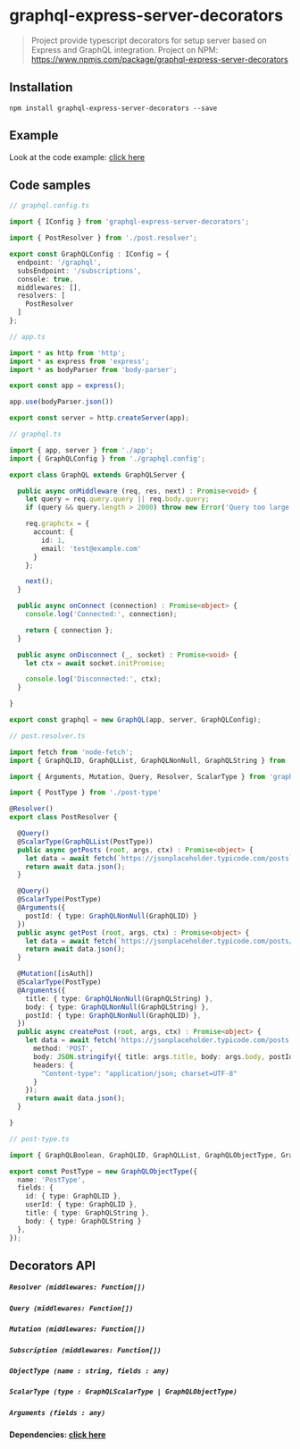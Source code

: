 graphql-express-server-decorators
===

> Project provide typescript decorators for setup server based on Express and GraphQL integration.
Project on NPM: https://www.npmjs.com/package/graphql-express-server-decorators

## Installation
```
npm install graphql-express-server-decorators --save
```
## Example
Look at the code example: [click here](https://github.com/boski-src/graphql-express-server-decorators/tree/master/example)

## Code samples
```typescript
// graphql.config.ts

import { IConfig } from 'graphql-express-server-decorators';

import { PostResolver } from './post.resolver';

export const GraphQLConfig : IConfig = {
  endpoint: '/graphql',
  subsEndpoint: '/subscriptions',
  console: true,
  middlewares: [],
  resolvers: [
    PostResolver
  ]
};
```
```typescript
// app.ts

import * as http from 'http';
import * as express from 'express';
import * as bodyParser from 'body-parser';

export const app = express();

app.use(bodyParser.json())

export const server = http.createServer(app);

```

```typescript
// graphql.ts

import { app, server } from './app';
import { GraphQLConfig } from './graphql.config';

export class GraphQL extends GraphQLServer {

  public async onMiddleware (req, res, next) : Promise<void> {
    let query = req.query.query || req.body.query;
    if (query && query.length > 2000) throw new Error('Query too large.');

    req.graphctx = {
      account: {
        id: 1,
        email: 'test@example.com'
      }
    };

    next();
  }

  public async onConnect (connection) : Promise<object> {
    console.log('Connected:', connection);

    return { connection };
  }

  public async onDisconnect (_, socket) : Promise<void> {
    let ctx = await socket.initPromise;

    console.log('Disconnected:', ctx);
  }

}

export const graphql = new GraphQL(app, server, GraphQLConfig);
```
```typescript
// post.resolver.ts

import fetch from 'node-fetch';
import { GraphQLID, GraphQLList, GraphQLNonNull, GraphQLString } from 'graphql';

import { Arguments, Mutation, Query, Resolver, ScalarType } from 'graphql-express-server-decorators';

import { PostType } from './post-type'

@Resolver()
export class PostResolver {

  @Query()
  @ScalarType(GraphQLList(PostType))
  public async getPosts (root, args, ctx) : Promise<object> {
    let data = await fetch(`https://jsonplaceholder.typicode.com/posts`);
    return await data.json();
  }

  @Query()
  @ScalarType(PostType)
  @Arguments({
    postId: { type: GraphQLNonNull(GraphQLID) }
  })
  public async getPost (root, args, ctx) : Promise<object> {
    let data = await fetch(`https://jsonplaceholder.typicode.com/posts/${args.postId}`);
    return await data.json();
  }

  @Mutation([isAuth])
  @ScalarType(PostType)
  @Arguments({
    title: { type: GraphQLNonNull(GraphQLString) },
    body: { type: GraphQLNonNull(GraphQLString) },
    postId: { type: GraphQLNonNull(GraphQLID) },
  })
  public async createPost (root, args, ctx) : Promise<object> {
    let data = await fetch('https://jsonplaceholder.typicode.com/posts', {
      method: 'POST',
      body: JSON.stringify({ title: args.title, body: args.body, postId: args.postId }),
      headers: {
        "Content-type": "application/json; charset=UTF-8"
      }
    });
    return await data.json();
  }

}
```
```typescript
// post-type.ts

import { GraphQLBoolean, GraphQLID, GraphQLList, GraphQLObjectType, GraphQLString } from 'graphql';

export const PostType = new GraphQLObjectType({
  name: 'PostType',
  fields: {
    id: { type: GraphQLID },
    userId: { type: GraphQLID },
    title: { type: GraphQLString },
    body: { type: GraphQLString }
  },
});
```

## Decorators API

##### `Resolver (middlewares: Function[])`

##### `Query (middlewares: Function[])`

##### `Mutation (middlewares: Function[])`

##### `Subscription (middlewares: Function[])`

##### `ObjectType (name : string, fields : any)`

##### `ScalarType (type : GraphQLScalarType | GraphQLObjectType)`

##### `Arguments (fields : any)`

#### Dependencies: [click here](https://github.com/boski-src/express-server-decorators/network/dependencies)
